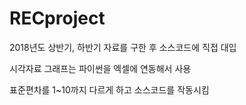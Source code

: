 # RECproject

2018년도 상반기, 하반기 자료를 구한 후 소스코드에 직접 대입

시각자료 그래프는 파이썬을 엑셀에 연동해서 사용

표준편차를 1~10까지 다르게 하고 소스코드를 작동시킴
